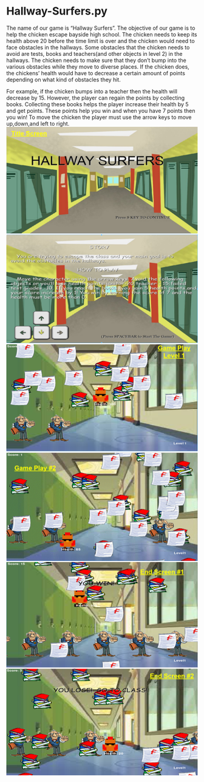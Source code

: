 # Hallway-Surfers.py
</p>
<p>
The name of our game is “Hallway Surfers”. The objective of our game is to help the chicken escape bayside high school. The chicken needs to keep its health above 20 before the time limit is over and the chicken would need to face obstacles in the hallways. Some obstacles that the chicken needs to avoid are tests, books and teachers(and other objects in level 2) in the hallways. The chicken needs to make sure that they don’t  bump into the various obstacles while they move to diverse places. If the chicken does, the chickens’ health would have to decrease a certain amount of points depending on what kind of obstacles they hit.
</p>
<p>
For example, if the chicken bumps into a teacher then the health will decrease by 15. However, the player can regain the points by collecting books. Collecting these books helps  the player increase their health by 5 and get points. These points help you win and when you have 7 points then you win! To move the chicken the player  must use the arrow keys to move up,down,and left to right. 
<img src= "https://github.com/AngelaZhang03/Hallway-Surfers.py/blob/master/Capture%20hallway%20surfers%20title.PNG">
<img src= "https://github.com/AngelaZhang03/Hallway-Surfers.py/blob/master/Capture%20hallway%20surfers%20instructions.PNG">
<img src= "https://github.com/AngelaZhang03/Hallway-Surfers.py/blob/master/Capture%20hallway%20surfers%20game%20play%201.PNG">
<img src= "https://github.com/AngelaZhang03/Hallway-Surfers.py/blob/master/Capture%20hallway%20surfers%20game%20play%202.PNG">
<img src= "https://github.com/AngelaZhang03/Hallway-Surfers.py/blob/master/Capture%20hallway%20surfers%20end%20screen%201.PNG">
<img src= "https://github.com/AngelaZhang03/Hallway-Surfers.py/blob/master/Capture%20hallway%20surfers%20end%20screen%202.PNG">
